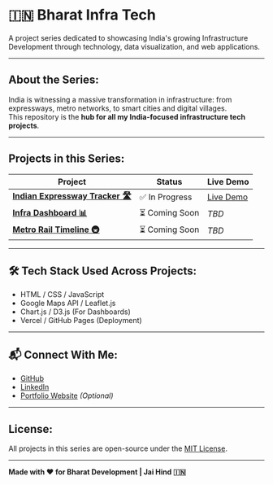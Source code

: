 # 🇮🇳 Bharat Infra Tech 

A project series dedicated to showcasing India's growing Infrastructure Development through technology, data visualization, and web applications.

---

##  About the Series:

India is witnessing a massive transformation in infrastructure: from expressways, metro networks, to smart cities and digital villages.  
This repository is the **hub for all my India-focused infrastructure tech projects**.

---

##  Projects in this Series:

| Project | Status | Live Demo |
|---|---|---|
| **[Indian Expressway Tracker 🛣️](https://github.com/YourUsername/indian-expressway-tracker)** | ✅ In Progress | [Live Demo](https://YourLiveLink) |
| **[Infra Dashboard 📊](https://github.com/YourUsername/infra-dashboard)** | ⏳ Coming Soon | _TBD_ |
| **[Metro Rail Timeline 🚇](https://github.com/YourUsername/metro-timeline)** | ⏳ Coming Soon | _TBD_ |

---

## 🛠️ Tech Stack Used Across Projects:

- HTML / CSS / JavaScript
- Google Maps API / Leaflet.js
- Chart.js / D3.js (For Dashboards)
- Vercel / GitHub Pages (Deployment)

---

## 📬 Connect With Me:

- [GitHub](https://github.com/YourUsername)
- [LinkedIn](https://www.linkedin.com/in/YourLinkedInProfile)
- [Portfolio Website](https://YourPortfolioLink) _(Optional)_

---

##  License:

All projects in this series are open-source under the [MIT License](LICENSE).

---

**Made with ❤️ for Bharat Development | Jai Hind 🇮🇳**


